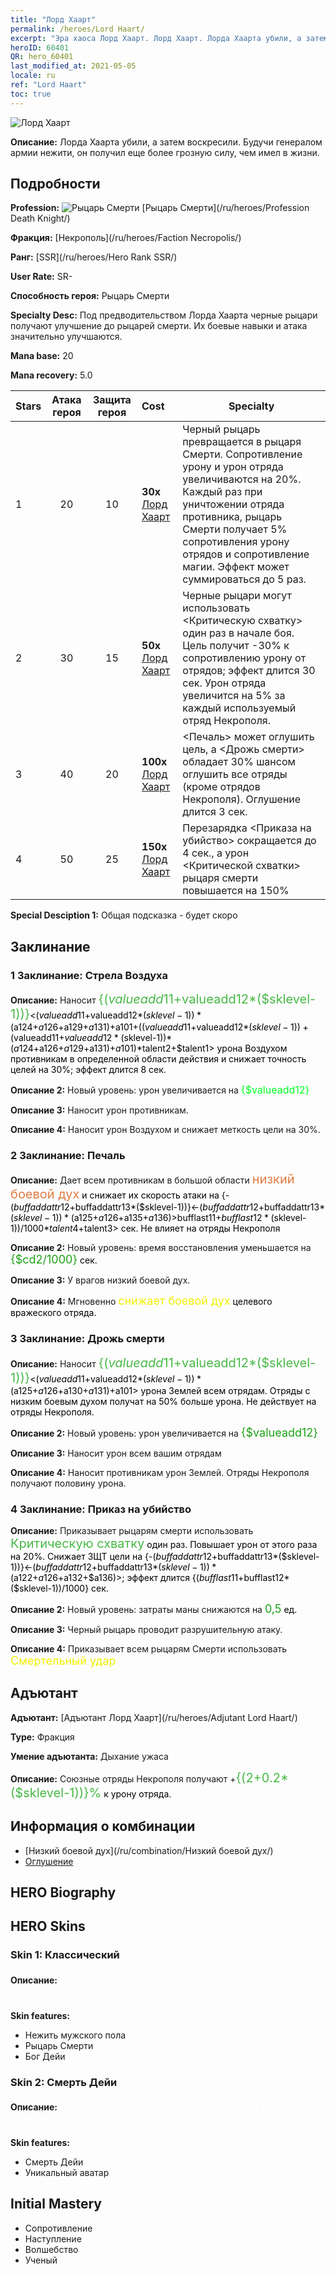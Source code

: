```yaml
---
title: "Лорд Хаарт"
permalink: /heroes/Lord Haart/
excerpt: "Эра хаоса Лорд Хаарт. Лорд Хаарт. Лорда Хаарта убили, а затем воскресили. Будучи генералом армии нежити, он получил еще более грозную силу, чем имел в жизни."
heroID: 60401
QR: hero_60401
last_modified_at: 2021-05-05
locale: ru
ref: "Lord Haart"
toc: true
---
```

  ![Лорд Хаарт](/images/h/h_LordHaart.jpg)

 **Описание:** Лорда Хаарта убили, а затем воскресили. Будучи генералом армии нежити, он получил еще более грозную силу, чем имел в жизни.
## Подробности
 **Profession:** ![Рыцарь Смерти](/images/h/h_prof_5.png)  [Рыцарь Смерти](/ru/heroes/Profession Death Knight/)

 **Фракция:** [Некрополь](/ru/heroes/Faction Necropolis/)

 **Ранг:** [SSR](/ru/heroes/Hero Rank SSR/)

 **User Rate:** SR-

 **Способность героя:** Рыцарь Смерти

 **Specialty Desc:** Под предводительством Лорда Хаарта черные рыцари получают улучшение до рыцарей смерти. Их боевые навыки и атака значительно улучшаются.

 **Mana base:** 20

 **Mana recovery:** 5.0


  | Stars | Атака героя | Защита героя | Cost |     Specialty     |
  |---------|:---------------:|:---------------:|:--|--------------------|
  |    1    | 20 | 10 | **30x** [Лорд Хаарт](/ItemsRU/her_370/) | Черный рыцарь превращается в рыцаря Смерти. Сопротивление урону и урон отряда увеличиваются на 20%. Каждый раз при уничтожении отряда противника, рыцарь Смерти получает 5% сопротивления урону отрядов и сопротивление магии. Эффект может суммироваться до 5 раз. |
  |    2    | 30 | 15 | **50x** [Лорд Хаарт](/ItemsRU/her_370/) | Черные рыцари могут использовать <Критическую схватку> один раз в начале боя. Цель получит -30% к сопротивлению урону от отрядов; эффект длится 30 сек. Урон отряда увеличится на 5% за каждый используемый отряд Некрополя. |
  |    3    | 40 | 20 | **100x** [Лорд Хаарт](/ItemsRU/her_370/) | <Печаль> может оглушить цель, а <Дрожь смерти> обладает 30% шансом оглушить все отряды (кроме отрядов Некрополя). Оглушение длится 3 сек. |
  |    4    | 50 | 25 | **150x** [Лорд Хаарт](/ItemsRU/her_370/) | Перезарядка <Приказа на убийство> сокращается до 4 сек., а урон <Критической схватки> рыцаря смерти повышается на 150% |

 **Special Desciption 1:** Общая подсказка - будет скоро

## Заклинание
### 1 Заклинание: Стрела Воздуха
 **Описание:** Наносит <span style="color: #48b946;font-size:20px">{($valueadd11+$valueadd12*($sklevel-1))}</span><span style="color: black"><($valueadd11+$valueadd12*($sklevel-1))*($a124+$a126+$a129+$a131)+$a101+(($valueadd11+$valueadd12*($sklevel-1))+($valueadd11+$valueadd12*($sklevel-1))*($a124+$a126+$a129+$a131)+$a101)*$talent2+$talent1> урона Воздухом противникам в определенной области действия и снижает точность целей на 30%; эффект длится 8 сек.

 **Описание 2:** Новый уровень: урон увеличивается на <span style="color: #00ff22;font-size:16px">{$valueadd12}</span><span style="color: black">

 **Описание 3:** Наносит урон противникам.

 **Описание 4:** Наносит урон Воздухом и снижает меткость цели на 30%.

### 2 Заклинание: Печаль
 **Описание:** Дает всем противникам в большой области <span style="color: #e07c44;font-size:20px">низкий боевой дух</span><span style="color: black"> и снижает их скорость атаки на {-($buffaddattr12+$buffaddattr13*($sklevel-1))}<-($buffaddattr12+$buffaddattr13*($sklevel-1))*($a125+$a126+$a135+$a136)>%; эффект действует <span style="color: #48b946;font-size:20px">{($bufflast11+$bufflast12*($sklevel-1))/1000}</span><span style="color: black"><($bufflast11+$bufflast12*($sklevel-1))/1000*$talent4+$talent3> сек. Не влияет на отряды Некрополя

 **Описание 2:** Новый уровень: время восстановления уменьшается на <span style="color: #1ca216;font-size:18px">{$cd2/1000}</span><span style="color: black"> сек.

 **Описание 3:** У врагов низкий боевой дух.

 **Описание 4:** Мгновенно <span style="color: #f0f000;font-size:18px">снижает боевой дух</span><span style="color: black"> целевого вражеского отряда.

### 3 Заклинание: Дрожь смерти
 **Описание:** Наносит <span style="color: #48b946;font-size:20px">{($valueadd11+$valueadd12*($sklevel-1))}</span><span style="color: black"><($valueadd11+$valueadd12*($sklevel-1))*($a125+$a126+$a130+$a131)+$a101> урона Землей всем отрядам. Отряды с низким боевым духом получат на 50% больше урона. Не действует на отряды Некрополя.

 **Описание 2:** Новый уровень: урон увеличивается на <span style="color: #1ca216;font-size:18px">{$valueadd12}</span><span style="color: black">

 **Описание 3:** Наносит урон всем вашим отрядам

 **Описание 4:** Наносит противникам урон Землей. Отряды Некрополя получают половину урона.

### 4 Заклинание: Приказ на убийство
 **Описание:** Приказывает рыцарям смерти использовать <span style="color: #48b946;font-size:20px">Критическую схватку</span><span style="color: black"> один раз. Повышает урон от этого раза на 20%. Снижает ЗЩТ цели на {-($buffaddattr12+$buffaddattr13*($sklevel-1))}<-($buffaddattr12+$buffaddattr13*($sklevel-1))*($a122+$a126+$a132+$a136)>; эффект длится {($bufflast11+$bufflast12*($sklevel-1))/1000} сек.

 **Описание 2:** Новый уровень: затраты маны снижаются на <span style="color: #1ca216;font-size:18px">0,5</span><span style="color: black"> ед.

 **Описание 3:** Черный рыцарь проводит разрушительную атаку.

 **Описание 4:** Приказывает всем рыцарям Смерти использовать <span style="color: #f0f000;font-size:18px">Смертельный удар</span><span style="color: black">


## Адъютант

 **Адъютант:**  [Адъютант Лорд Хаарт](/ru/heroes/Adjutant Lord Haart/) 

 **Type:**  Фракция 

 **Умение адъютанта:**  Дыхание ужаса 

 **Описание:** Союзные отряды Некрополя получают +<span style="color: #48b946;font-size:20px">{(2+0.2*($sklevel-1))}%</span><span style="color: black"> к урону отряда.

## Информация о комбинации

* [Низкий боевой дух](/ru/combination/Низкий боевой дух/) 
* [Оглушение](/ru/combination/Оглушение/) 

## HERO Biography

## HERO Skins
### Skin 1: **Классический**

 **Описание:** <span style="color: #ffffff;font-size:20px">Вся жизнь есть проклятие! Смерть - это благословение, которого тебе не постичь. </span>

 **Skin features:** 

   - Нежить мужского пола
   - Рыцарь Смерти
   - Бог Дейи

### Skin 2: **Смерть Дейи**

 **Описание:** <span style="color: #ffffff;font-size:20px">Приверженцы истины не боятся принять смерть!</span>

 **Skin features:** 

   - Смерть Дейи
   - Уникальный аватар


## Initial Mastery
   - Сопротивление
   - Наступление
   - Волшебство
   - Ученый
